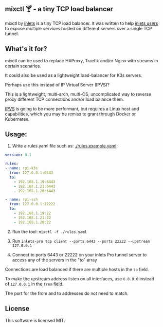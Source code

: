 ## mixctl 🍸 - a tiny TCP load balancer 

mixctl by [inlets](https://docs.inlets.dev) is a tiny TCP load balancer. It was written to help [inlets users](https://docs.inlets.dev) to expose multiple services hosted on different servers over a single TCP tunnel.

## What's it for?

mixctl can be used to replace HAProxy, Traefik and/or Nginx with streams in certain scenarios.

It could also be used as a lightweight load-balancer for K3s servers.

Perhaps use this instead of IP Virtual Server (IPVS)?

This is a lightweight, multi-arch, multi-OS, uncomplicated way to reverse proxy different TCP connections and/or load balance them.

[IPVS](https://debugged.it/blog/ipvs-the-linux-load-balancer/) is going to be more performant, but requires a Linux host and capabilities, which you may be remiss to grant through Docker or Kubernetes.

## Usage:

1) Write a rules.yaml file such as: [./rules.example.yaml](./rules/example.yaml):

```yaml
version: 0.1

rules:
- name: rpi-k3s
  from: 127.0.0.1:6443
  to:
    - 192.168.1.19:6443
    - 192.168.1.21:6443
    - 192.168.1.20:6443

- name: rpi-ssh
  from: 127.0.0.1:22222
  to:
    - 192.168.1.19:22
    - 192.168.1.21:22
    - 192.168.1.20:22
```

2) Run the tool: `mixctl -f ./rules.yaml`

3) Run `inlets-pro tcp client --ports 6443 --ports 22222 --upstream 127.0.0.1`

4) Connect to ports 6443 or 22222 on your inlets Pro tunnel server to access any of the servers in the "to" array

Connections are load balanced if there are multiple hosts in the `to` field.

To make the upstream address listen on all interfaces, use `0.0.0.0` instead of `127.0.0.1` in the `from` field.

The port for the from and to addresses do not need to match.

## License

This software is licensed MIT.
